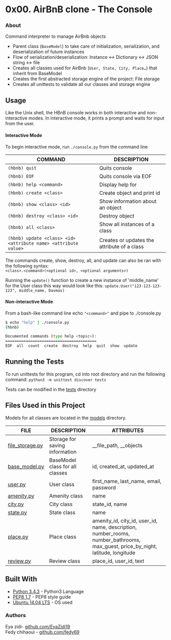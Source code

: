 
# 0x00. AirBnB clone - The Console


### About
Command interpreter to manage AirBnb objects
* Parent class (`BaseModel`) to take care of initialization, serialization, and deserialization of future instances
* Flow of serialization/deserialization: Instance <-> Dictionary <-> JSON string <-> file
* Creates all classes used for AirBnb (`User, State, City, Place…`) that inherit from BaseModel
* Creates the first abstracted storage engine of the project: File storage
* Creates all unittests to validate all our classes and storage engine


## Usage
Like the Unix shell, the HBnB console works in both interactive and non-interactive modes. In interactive mode, it prints a prompt and waits for input from the user.


#### Interactive Mode
To begin interactive mode, run ```./console.py``` from the command line

COMMAND | DESCRIPTION
----|----
```(hbnb) quit``` | Quits console
```(hbnb) EOF``` | Quits console via EOF
```(hbnb) help <command>``` | Display help for <command>
```(hbnb) create <class>``` | Create object and print id
```(hbnb) show <class> <id>``` | Show information about an object
```(hbnb) destroy <class> <id>``` | Destroy object
```(hbnb) all <class>``` | Show all instances of a class
```(hbnb) update <class> <id> <attribute name> <attribute value>``` | Creates or updates the attribute of a class



The commands create, show, destroy, all, and update can also be ran with the following syntax:  
```<class>.<command>(<optional id>, <optional arguments>)```

Running the ```update()``` function to create a new instance of 'middle_name' for the User class this way would look like this: 
```update.User("123-123-123-123", middle_name, Davmas)```

#### Non-interactive Mode
From a bash-like command line echo ```"<command>"``` and pipe to ./console.py

```bash
$ echo "help" | ./console.py
(hbnb)

Documented commands (type help <topic>):
========================================
EOF  all  count  create  destroy  help  quit  show  update
```


## Running the Tests
To run unittests for this program, cd into root directory and run the following command:
`python3 -m unittest discover tests`

Tests can be modified in the [tests](./tests/) directory


## Files Used in this Project
Models for all classes are located in the [models](./models/) directory.

FILE | DESCRIPTION | ATTRIBUTES
----|----|----
[file_storage.py](./models/engine/file_storage.py) | Storage for saving information | __file_path, __objects
[base_model.py](./models/base_model.py) | BaseModel class for all classes | id, created_at, updated_at
[user.py](./models/user.py) | User class | first_name, last_name, email, password
[amenity.py](./models/amenity.py) | Amenity class | name
[city.py](./models/city.py) | City class | state_id, name
[state.py](./models/state.py) | State class | name
[place.py](./models/place.py) | Place class | amenity_id, city_id, user_id, name, description, number_rooms, number_bathrooms, max_guest, price_by_night, latitude, longitude
[review.py](./models/review.py) | Review class | place_id, user_id, text


## Built With
* [Python 3.4.3](https://www.python.org/download/releases/3.0/) - Python3 Language
* [PEP8 1.7](https://www.python.org/dev/peps/pep-0008/) - PEP8 style guide
* [Ubuntu 14.04 LTS](http://releases.ubuntu.com/14.04/) - OS used


### Authors
Eya zidi- [github.com/EyaZidi19](https://github.com/EyaZidi19) <br>
Fedy chihaoui - [github.com/fedy69](https://github.com/fedy69)

